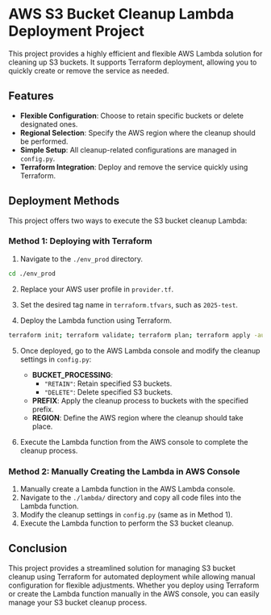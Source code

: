 # AWS S3 Bucket Cleanup Lambda Deployment Project

This project provides a highly efficient and flexible AWS Lambda solution for cleaning up S3 buckets. It supports Terraform deployment, allowing you to quickly create or remove the service as needed.

## Features
- **Flexible Configuration**: Choose to retain specific buckets or delete designated ones.
- **Regional Selection**: Specify the AWS region where the cleanup should be performed.
- **Simple Setup**: All cleanup-related configurations are managed in `config.py`.
- **Terraform Integration**: Deploy and remove the service quickly using Terraform.

## Deployment Methods

This project offers two ways to execute the S3 bucket cleanup Lambda:

### Method 1: Deploying with Terraform
1. Navigate to the `./env_prod` directory.
```bash
cd ./env_prod
```

2. Replace your AWS user profile in `provider.tf`.

3. Set the desired tag name in `terraform.tfvars`, such as `2025-test`.

4. Deploy the Lambda function using Terraform.
```bash
terraform init; terraform validate; terraform plan; terraform apply -auto-approve
```

5. Once deployed, go to the AWS Lambda console and modify the cleanup settings in `config.py`:
   - **BUCKET_PROCESSING**:
     - `"RETAIN"`: Retain specified S3 buckets.
     - `"DELETE"`: Delete specified S3 buckets.
   - **PREFIX**: Apply the cleanup process to buckets with the specified prefix.
   - **REGION**: Define the AWS region where the cleanup should take place.

6. Execute the Lambda function from the AWS console to complete the cleanup process.

### Method 2: Manually Creating the Lambda in AWS Console
1. Manually create a Lambda function in the AWS Lambda console.
2. Navigate to the `./lambda/` directory and copy all code files into the Lambda function.
3. Modify the cleanup settings in `config.py` (same as in Method 1).
4. Execute the Lambda function to perform the S3 bucket cleanup.

## Conclusion
This project provides a streamlined solution for managing S3 bucket cleanup using Terraform for automated deployment while allowing manual configuration for flexible adjustments. Whether you deploy using Terraform or create the Lambda function manually in the AWS console, you can easily manage your S3 bucket cleanup process.
